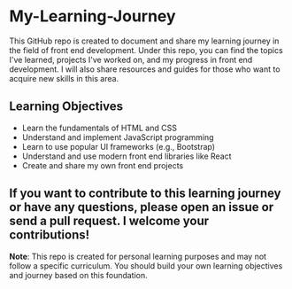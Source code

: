 # My-Learning-Journey

This GitHub repo is created to document and share my learning journey in the field of front end development. Under this repo, you can find the topics I've learned, projects I've worked on, and my progress in front end development. I will also share resources and guides for those who want to acquire new skills in this area.

## Learning Objectives

- Learn the fundamentals of HTML and CSS
- Understand and implement JavaScript programming
- Learn to use popular UI frameworks (e.g., Bootstrap)
- Understand and use modern front end libraries like React
- Create and share my own front end projects

If you want to contribute to this learning journey or have any questions, please open an issue or send a pull request. I welcome your contributions!
---
**Note**: This repo is created for personal learning purposes and may not follow a specific curriculum. You should build your own learning objectives and journey based on this foundation.
